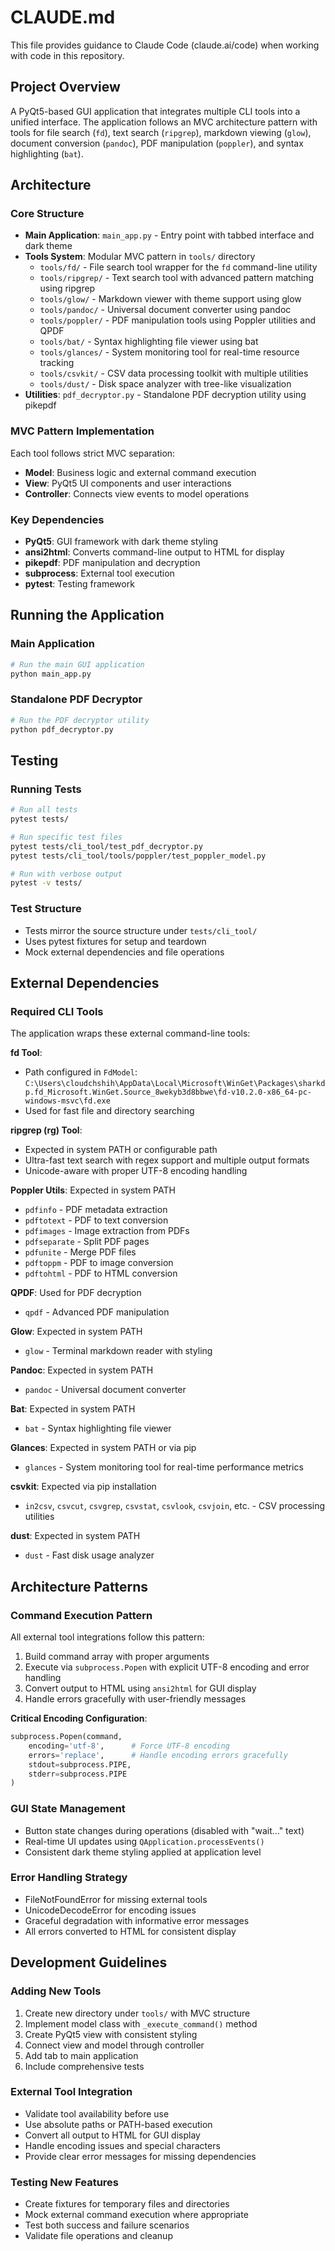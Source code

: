 # CLAUDE.md

This file provides guidance to Claude Code (claude.ai/code) when working with code in this repository.

## Project Overview

A PyQt5-based GUI application that integrates multiple CLI tools into a unified interface. The application follows an MVC architecture pattern with tools for file search (`fd`), text search (`ripgrep`), markdown viewing (`glow`), document conversion (`pandoc`), PDF manipulation (`poppler`), and syntax highlighting (`bat`).

## Architecture

### Core Structure
- **Main Application**: `main_app.py` - Entry point with tabbed interface and dark theme
- **Tools System**: Modular MVC pattern in `tools/` directory
  - `tools/fd/` - File search tool wrapper for the `fd` command-line utility
  - `tools/ripgrep/` - Text search tool with advanced pattern matching using ripgrep
  - `tools/glow/` - Markdown viewer with theme support using glow
  - `tools/pandoc/` - Universal document converter using pandoc
  - `tools/poppler/` - PDF manipulation tools using Poppler utilities and QPDF
  - `tools/bat/` - Syntax highlighting file viewer using bat
  - `tools/glances/` - System monitoring tool for real-time resource tracking
  - `tools/csvkit/` - CSV data processing toolkit with multiple utilities
  - `tools/dust/` - Disk space analyzer with tree-like visualization
- **Utilities**: `pdf_decryptor.py` - Standalone PDF decryption utility using pikepdf

### MVC Pattern Implementation
Each tool follows strict MVC separation:
- **Model**: Business logic and external command execution
- **View**: PyQt5 UI components and user interactions  
- **Controller**: Connects view events to model operations

### Key Dependencies
- **PyQt5**: GUI framework with dark theme styling
- **ansi2html**: Converts command-line output to HTML for display
- **pikepdf**: PDF manipulation and decryption
- **subprocess**: External tool execution
- **pytest**: Testing framework

## Running the Application

### Main Application
```bash
# Run the main GUI application
python main_app.py
```

### Standalone PDF Decryptor
```bash
# Run the PDF decryptor utility
python pdf_decryptor.py
```

## Testing

### Running Tests
```bash
# Run all tests
pytest tests/

# Run specific test files
pytest tests/cli_tool/test_pdf_decryptor.py
pytest tests/cli_tool/tools/poppler/test_poppler_model.py

# Run with verbose output
pytest -v tests/
```

### Test Structure
- Tests mirror the source structure under `tests/cli_tool/`
- Uses pytest fixtures for setup and teardown
- Mock external dependencies and file operations

## External Dependencies

### Required CLI Tools
The application wraps these external command-line tools:

**fd Tool**:
- Path configured in `FdModel`: `C:\Users\cloudchshih\AppData\Local\Microsoft\WinGet\Packages\sharkdp.fd_Microsoft.WinGet.Source_8wekyb3d8bbwe\fd-v10.2.0-x86_64-pc-windows-msvc\fd.exe`
- Used for fast file and directory searching

**ripgrep (rg) Tool**:
- Expected in system PATH or configurable path
- Ultra-fast text search with regex support and multiple output formats
- Unicode-aware with proper UTF-8 encoding handling

**Poppler Utils**: Expected in system PATH
- `pdfinfo` - PDF metadata extraction
- `pdftotext` - PDF to text conversion
- `pdfimages` - Image extraction from PDFs
- `pdfseparate` - Split PDF pages
- `pdfunite` - Merge PDF files
- `pdftoppm` - PDF to image conversion
- `pdftohtml` - PDF to HTML conversion

**QPDF**: Used for PDF decryption
- `qpdf` - Advanced PDF manipulation

**Glow**: Expected in system PATH
- `glow` - Terminal markdown reader with styling

**Pandoc**: Expected in system PATH  
- `pandoc` - Universal document converter

**Bat**: Expected in system PATH
- `bat` - Syntax highlighting file viewer

**Glances**: Expected in system PATH or via pip
- `glances` - System monitoring tool for real-time performance metrics

**csvkit**: Expected via pip installation
- `in2csv`, `csvcut`, `csvgrep`, `csvstat`, `csvlook`, `csvjoin`, etc. - CSV processing utilities

**dust**: Expected in system PATH
- `dust` - Fast disk usage analyzer

## Architecture Patterns

### Command Execution Pattern
All external tool integrations follow this pattern:
1. Build command array with proper arguments
2. Execute via `subprocess.Popen` with explicit UTF-8 encoding and error handling
3. Convert output to HTML using `ansi2html` for GUI display
4. Handle errors gracefully with user-friendly messages

**Critical Encoding Configuration**:
```python
subprocess.Popen(command, 
    encoding='utf-8',      # Force UTF-8 encoding
    errors='replace',      # Handle encoding errors gracefully
    stdout=subprocess.PIPE,
    stderr=subprocess.PIPE
)
```

### GUI State Management
- Button state changes during operations (disabled with "wait..." text)
- Real-time UI updates using `QApplication.processEvents()`
- Consistent dark theme styling applied at application level

### Error Handling Strategy
- FileNotFoundError for missing external tools
- UnicodeDecodeError for encoding issues
- Graceful degradation with informative error messages
- All errors converted to HTML for consistent display

## Development Guidelines

### Adding New Tools
1. Create new directory under `tools/` with MVC structure
2. Implement model class with `_execute_command()` method
3. Create PyQt5 view with consistent styling
4. Connect view and model through controller
5. Add tab to main application
6. Include comprehensive tests

### External Tool Integration
- Validate tool availability before use
- Use absolute paths or PATH-based execution
- Convert all output to HTML for GUI display
- Handle encoding issues and special characters
- Provide clear error messages for missing dependencies

### Testing New Features
- Create fixtures for temporary files and directories
- Mock external command execution where appropriate
- Test both success and failure scenarios
- Validate file operations and cleanup